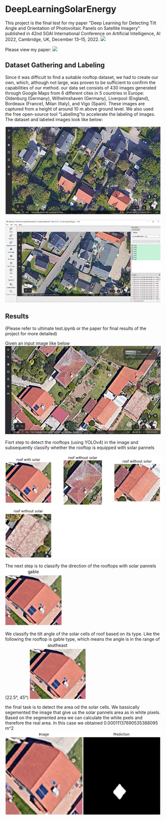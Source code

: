 # DeepLearningSolarEnergy
This project is the final test for my paper "Deep Learning for Detecting Tilt Angle and Orientation of Photovoltaic Panels on Satellite Imagery" published in 42nd SGAI International Conference on Artificial Intelligence, AI 2022, Cambridge, UK, December 13–15, 2022. <a href="https://link.springer.com/chapter/10.1007/978-3-031-21441-7_18"><img src="https://img.shields.io/badge/PDF-Link-greenlight"/></a>   

Please view my paper: <a href="DeepLearningSolarEnergy.pdf"><img src="https://img.shields.io/badge/PDF-Paper-red"/></a>  
## Dataset Gathering and Labeling

Since it was difficult to find a suitable rooftop dataset, we had to create our own, which, although not large, was proven to be sufficient to confirm the capabilities of our method. 
our data set consists of 430 images generated through Google Maps from 6 different cites in 5 countries in Europe: Oldenburg (Germany), Wilhelmshaven (Germany), Liverpool (England), Bordeaux (France), Milan (Italy), and Vigo (Spain). These images
are captured from a height of around 10 m above ground level. We also used the free open-source tool “LabelImg”to accelerate the labeling of images. The dataset and labeled images look like below:

![](images/Capture.PNG)

![](images/LabelImg1.PNG)


## Results
(Please refer to ultimate test.ipynb or the paper for final results of the project for more detailed)

Given an input image like below
![](result_images/1.PNG)

Fisrt step to detect the rooftops (using YOLOv4) in the image and subsequently classify whether the rooftop is equipped with solar pannels

![](result_images/2.PNG)

The next step is to classify the direction of the rooftops with solar pannels
![](result_images/3.PNG)

We classify the tilt angle of the solar cells of roof based on its type. Like the following the rooftop is gable type, which means the angle is in the range of (22.5°, 45°)
![](result_images/4.PNG)

the final task is to detect the area od the solar cells. We bassically segemented the image that give us the solar pannels area as in white pixels. Based on the segmented area we can calculate the white pxels and therefore the real area. In this case we obtained 0.00011137690535388095 m^2 
![](result_images/5.PNG)

